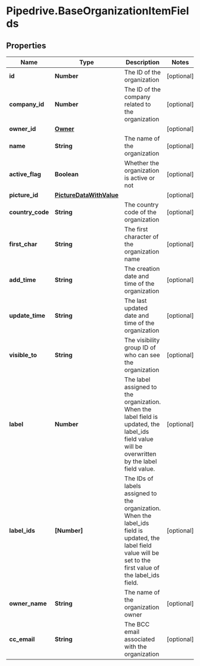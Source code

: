 # Pipedrive.BaseOrganizationItemFields

## Properties

Name | Type | Description | Notes
------------ | ------------- | ------------- | -------------
**id** | **Number** | The ID of the organization | [optional] 
**company_id** | **Number** | The ID of the company related to the organization | [optional] 
**owner_id** | [**Owner**](Owner.md) |  | [optional] 
**name** | **String** | The name of the organization | [optional] 
**active_flag** | **Boolean** | Whether the organization is active or not | [optional] 
**picture_id** | [**PictureDataWithValue**](PictureDataWithValue.md) |  | [optional] 
**country_code** | **String** | The country code of the organization | [optional] 
**first_char** | **String** | The first character of the organization name | [optional] 
**add_time** | **String** | The creation date and time of the organization | [optional] 
**update_time** | **String** | The last updated date and time of the organization | [optional] 
**visible_to** | **String** | The visibility group ID of who can see the organization | [optional] 
**label** | **Number** | The label assigned to the organization. When the label field is updated, the label_ids field value will be overwritten by the label field value. | [optional] 
**label_ids** | **[Number]** | The IDs of labels assigned to the organization. When the label_ids field is updated, the label field value will be set to the first value of the label_ids field. | [optional] 
**owner_name** | **String** | The name of the organization owner | [optional] 
**cc_email** | **String** | The BCC email associated with the organization | [optional] 


